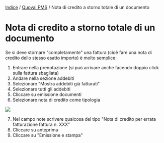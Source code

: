 [Indice](index.md) / [Quovai PMS](quovai-pms-it.md) / Nota di credito a storno totale di un documento

# **Nota di credito a storno totale di un documento**

Se si deve stornare "completamente" una fattura (cioè fare una nota di credito dello stesso esatto importo) è molto semplice:  

1) Entrare nella prenotazione (si può arrivare anche facendo doppio click sulla fattura sbagliata)  
2) Andare nella sezione addebiti  
3) Selezionare "Mostra addebiti già fatturati"  
4) Selezionare tutti gli addebiti  
5) Cliccare su emissione documenti  
6) Selezionare nota di credito come tipologia  

![](https://quovai.github.io/images/creare-nota-di-credito-totale-001.png)

7) Nel campo note scrivere qualcosa del tipo "Nota di credito per errata fatturazione fattura n. XXX"  
8) Cliccare su anteprima  
9) Cliccare su "Emissione e stampa"